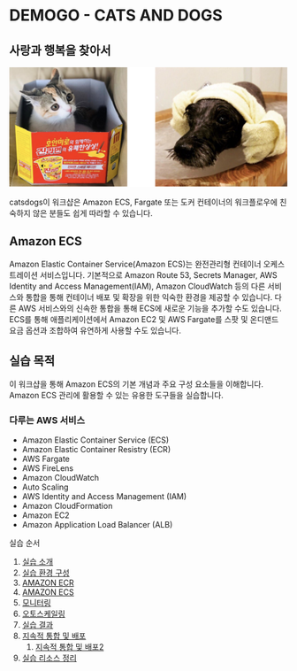 # DEMOGO - CATS AND DOGS
## 사랑과 행복을 찾아서

![](./images/catsdogs.svg)

catsdogs이 워크샵은 Amazon ECS, Fargate 또는 도커 컨테이너의 워크플로우에 친숙하지 않은 분들도 쉽게 따라할 수 있습니다.

## Amazon ECS
Amazon Elastic Container Service(Amazon ECS)는 완전관리형 컨테이너 오케스트레이션 서비스입니다. 기본적으로 Amazon Route 53, Secrets Manager, AWS Identity and Access Management(IAM), Amazon CloudWatch 등의 다른 서비스와 통합을 통해 컨테이너 배포 및 확장을 위한 익숙한 환경을 제공할 수 있습니다. 다른 AWS 서비스와의 신속한 통합을 통해 ECS에 새로운 기능을 추가할 수도 있습니다. ECS를 통해 애플리케이션에서 Amazon EC2 및 AWS Fargate를 스팟 및 온디맨드 요금 옵션과 조합하여 유연하게 사용할 수도 있습니다.

## 실습 목적
이 워크샵을 통해 Amazon ECS의 기본 개념과 주요 구성 요소들을 이해합니다.
Amazon ECS 관리에 활용할 수 있는 유용한 도구들을 실습합니다.

### 다루는 AWS 서비스
- Amazon Elastic Container Service (ECS)
- Amazon Elastic Container Resistry (ECR)
- AWS Fargate
- AWS FireLens
- Amazon CloudWatch
- Auto Scaling
- AWS Identity and Access Management (IAM)
- Amazon CloudFormation
- Amazon EC2
- Amazon Application Load Balancer (ALB)

실습 순서
1. [실습 소개](./1.-intro.md)
2. [실습 환경 구성](./2.-setup.md)
3. [AMAZON ECR](./3.-ecr.md)
4. [AMAZON ECS](./4.-ecs.md)
5. [모니터링](./5.-monitoring.md)
6. [오토스케일링](./6.-autoscale.md)
7. [실습 결과](./7.-conclusion.md)
8. [지속적 통합 및 배포](./8.-cicd.md)
    1. [지속적 통합 및 배포2](./8.-cicd-2.md)
9. [실습 리소스 정리](./9.cleanup.md)

<!--
[원본](http://ecs.catsdogs.kr.s3-website.ap-northeast-2.amazonaws.com/ko/)
-->
